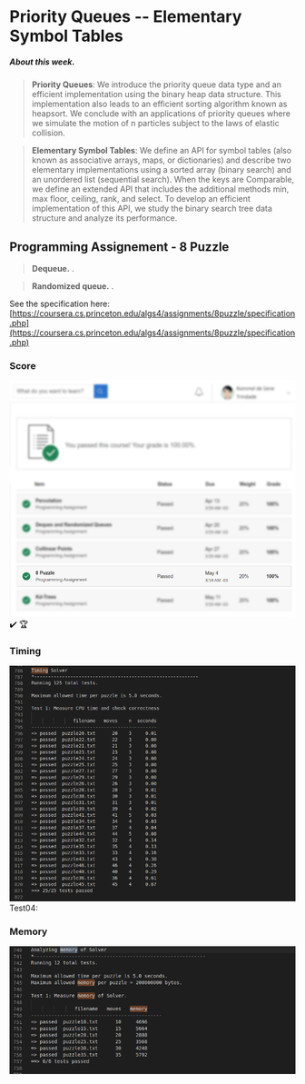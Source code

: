 # Priority Queues -- Elementary Symbol Tables

##### About this week.
>**Priority Queues**: We introduce the priority queue data type and an efficient implementation using the binary heap data structure. This implementation also leads to an efficient sorting algorithm known as heapsort. We conclude with an applications of priority queues where we simulate the motion of n particles subject to the laws of elastic collision.

> **Elementary Symbol Tables**: We define an API for symbol tables (also known as associative arrays, maps, or dictionaries) and describe two elementary implementations using a sorted array (binary search) and an unordered list (sequential search). When the keys are Comparable, we define an extended API that includes the additional methods min, max floor, ceiling, rank, and select. To develop an efficient implementation of this API, we study the binary search tree data structure and analyze its performance.

## Programming Assignement - 8 Puzzle

> **Dequeue.** .

> **Randomized queue.** .

See the specification here:
[https://coursera.cs.princeton.edu/algs4/assignments/8puzzle/specification.php](https://coursera.cs.princeton.edu/algs4/assignments/8puzzle/specification.php)


### Score
![grade](./image/grade.png)
:heavy_check_mark: :trophy:

### Timing
![Test04](./image/timing_test1.png)
Test04:

### Memory
![Test1a-1d and Test2 (bonus)](./image/memory_test1.png)

